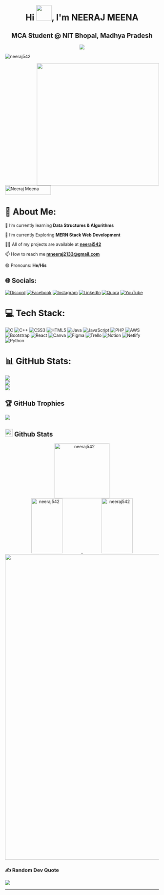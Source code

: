 <h1 align="center">Hi <img src = "https://raw.githubusercontent.com/MartinHeinz/MartinHeinz/master/wave.gif" width = 50px>, I'm NEERAJ MEENA</h1>
<h2 align="center">MCA Student @ NIT Bhopal, Madhya Pradesh</h2>    
<div align="center">      
<img src="https://readme-typing-svg.herokuapp.com?size=25&center=true&vCenter=true&width=650&lines=A+Passionate+Competitive+Programmer;An+Aspiring+Web+Developer;Open+Source+Contributor">
</div> 
<p align="left"> <img src="https://komarev.com/ghpvc/?username=neeraj542&label=Profile%20views&color=1A77B1&style=flat" alt="neeraj542" /> </p>
<img src="./assets/undraw_illustrations.gif" width=400 align=right />
<p align="left"> <a href="https://www.linkedin.com/in/kumar-neeraj-2019/" target="blank"><img src="https://www.godrejproperties.com/backoffice/data_content/projects/comingsoon_to_south_delhi_delhi/landing_page/images/connect-linkedin.png" alt="Neeraj Meena" width="150" height="30" /></a> </p>

<!--changes starting from here -->   
# 💫 About Me:    
🔭 I’m currently learning **Data Structures & Algorithms**
 
🌱 I’m currently Exploring **MERN Stack Web Development**  
 
👨‍💻 All of my projects are available at **[neeraj542](https://github.com/neeraj542)**

📫 How to reach me **[mneeraj2133@gmail.com](mailto:mneeraj2133@gmail.com)**

<!-- 📄 Know about my experiences **[Resume](https://drive.google.com/file/d/1-lvepAaMa-GClTFX4uCyRSZ0kdSMP4aH/view?usp=sharing)** -->
 
😄 Pronouns: **He/His**      
 
<!-- ⚡ Fun fact **hui hui** -->  
  
## 🌐 Socials:
[![Discord](https://img.shields.io/badge/Discord-%237289DA.svg?logo=discord&logoColor=white)](https://discord.gg/https://discord.gg/czuQ69pn) [![Facebook](https://img.shields.io/badge/Facebook-%231877F2.svg?logo=Facebook&logoColor=white)](https://facebook.com/theneeraj542) [![Instagram](https://img.shields.io/badge/Instagram-%23E4405F.svg?logo=Instagram&logoColor=white)](https://instagram.com/iamneeraj_542) [![LinkedIn](https://img.shields.io/badge/LinkedIn-%230077B5.svg?logo=linkedin&logoColor=white)](https://linkedin.com/in/kumar-neeraj-2019) [![Quora](https://img.shields.io/badge/Quora-%23B92B27.svg?logo=Quora&logoColor=white)](https://quora.com/profile/Neeraj-Meena-329) [![YouTube](https://img.shields.io/badge/YouTube-%23FF0000.svg?logo=YouTube&logoColor=white)](https://youtube.com/@neerajmeena8136) 

# 💻 Tech Stack: 
![C](https://img.shields.io/badge/c-%2300599C.svg?style=for-the-badge&logo=c&logoColor=white) ![C++](https://img.shields.io/badge/c++-%2300599C.svg?style=for-the-badge&logo=c%2B%2B&logoColor=white) ![CSS3](https://img.shields.io/badge/css3-%231572B6.svg?style=for-the-badge&logo=css3&logoColor=white) ![HTML5](https://img.shields.io/badge/html5-%23E34F26.svg?style=for-the-badge&logo=html5&logoColor=white) ![Java](https://img.shields.io/badge/java-%23ED8B00.svg?style=for-the-badge&logo=java&logoColor=white) ![JavaScript](https://img.shields.io/badge/javascript-%23323330.svg?style=for-the-badge&logo=javascript&logoColor=%23F7DF1E) ![PHP](https://img.shields.io/badge/php-%23777BB4.svg?style=for-the-badge&logo=php&logoColor=white) ![AWS](https://img.shields.io/badge/AWS-%23FF9900.svg?style=for-the-badge&logo=amazon-aws&logoColor=white) ![Bootstrap](https://img.shields.io/badge/bootstrap-%23563D7C.svg?style=for-the-badge&logo=bootstrap&logoColor=white) ![React](https://img.shields.io/badge/react-%2320232a.svg?style=for-the-badge&logo=react&logoColor=%2361DAFB) ![Canva](https://img.shields.io/badge/Canva-%2300C4CC.svg?style=for-the-badge&logo=Canva&logoColor=white) 	![Figma](https://img.shields.io/badge/figma-%23F24E1E.svg?style=for-the-badge&logo=figma&logoColor=white) ![Trello](https://img.shields.io/badge/Trello-%23026AA7.svg?style=for-the-badge&logo=Trello&logoColor=white) ![Notion](https://img.shields.io/badge/Notion-%23000000.svg?style=for-the-badge&logo=notion&logoColor=white) ![Netlify](https://img.shields.io/badge/netlify-%23000000.svg?style=for-the-badge&logo=netlify&logoColor=#00C7B7) ![Python](https://img.shields.io/badge/python-3670A0?style=for-the-badge&logo=python&logoColor=ffdd54)

# 📊 GitHub Stats: 

![](https://github-readme-stats.vercel.app/api?username=neeraj542&theme=radical&hide_border=false&include_all_commits=false&count_private=false)<br/>
![](https://github-readme-streak-stats.herokuapp.com/?user=neeraj542&theme=radical&hide_border=false)<br/>
![](https://github-readme-stats.vercel.app/api/top-langs/?username=neeraj542&theme=radical&hide_border=false&include_all_commits=false&count_private=false&layout=compact)

## 🏆 GitHub Trophies
![](https://github-profile-trophy.vercel.app/?username=neeraj542&theme=radical&no-frame=false&no-bg=true&margin-w=4)

## <img src="./assets/github.png" height=25/> Github Stats 

<p align="center">
<a href="https://github.com/neeraj542">
<!-- <img  height="180em" align="center" src="https://github-readme-streak-stats.herokuapp.com/?user=neeraj542&theme=react" alt="neeraj542" /> -->
<img  height="180em" align="center" src="https://github-readme-streak-stats.herokuapp.com/?user=neeraj542&theme=radical&hide_border=false" alt="neeraj542" />
  
<br />
<img  height="180em" width="45%" src="https://github-readme-stats-eight-theta.vercel.app/api/top-langs/?username=neeraj542&layout=compact&langs_count=8&theme=algolia" alt="neeraj542" />
<img  height="180em" width="45%" src="https://github-readme-stats-eight-theta.vercel.app/api?username=neeraj542&show_icons=true&theme=algolia&include_all_commits=true&count_private=true" alt="neeraj542" />
<img align="center" width="1000" src="https://activity-graph.herokuapp.com/graph?username=neeraj542&theme=react-dark" />

</a>
</p>

### ✍️ Random Dev Quote  
![](https://quotes-github-readme.vercel.app/api?type=horizontal&theme=radical)

---
<!-- ### 😂 Random Dev Meme 
<img src="https://random-memer.herokuapp.com/" width="512px"/> -->


<!-- Proudly created with GPRM ( https://gprm.itsvg.in ) -->

